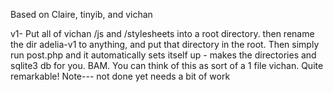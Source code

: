 
Based on Claire, tinyib, and vichan 


v1-  Put all of vichan /js and /stylesheets into a root directory. then rename the dir adelia-v1 to anything, and put that directory in the root. Then simply run post.php and it automatically sets itself up - makes the directories and sqlite3 db for you. BAM. You can think of this as sort of a 1 file vichan. Quite remarkable! Note--- not done yet needs a bit of work
